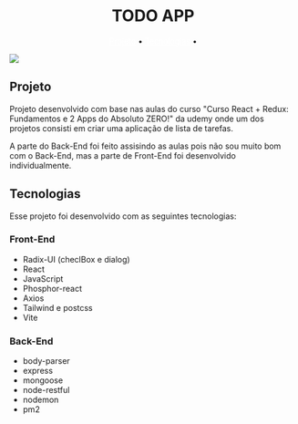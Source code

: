 <h1 align="center"> TODO APP</h1>

<p align="center">
 <a href="#Projeto" style="color:white;">Projeto</a> •
 <a href="#Tecnologias" style="color:white;">Tecnologias</a> •
</p>

<img src="./public/bannerTodo.png" />

## Projeto

Projeto desenvolvido com base nas aulas do curso "Curso React + Redux: Fundamentos e 2 Apps do Absoluto ZERO!" da udemy onde um dos projetos consisti em criar uma aplicação de lista de tarefas.

A parte do Back-End foi feito assisindo as aulas pois não sou muito bom com o Back-End, mas a parte de Front-End foi desenvolvido individualmente.

## Tecnologias

Esse projeto foi desenvolvido com as seguintes tecnologias:

### Front-End

- Radix-UI (checlBox e dialog)
- React
- JavaScript
- Phosphor-react
- Axios
- Tailwind e postcss
- Vite

### Back-End

- body-parser
- express
- mongoose
- node-restful
- nodemon
- pm2
